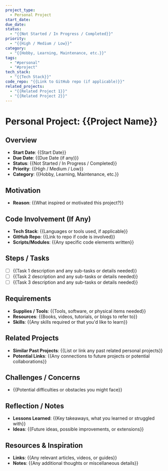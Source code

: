 ```yaml
---
project_type:
  - Personal Project
start_date: 
due_date: 
status:
  - "{{Not Started / In Progress / Completed}}"
priority:
  - "{{High / Medium / Low}}"
category:
  - "{{Hobby, Learning, Maintenance, etc.}}"
tags:
  - "#personal"
  - "#project"
tech_stack:
  - "{{Tech Stack}}"
code_repo: "{{Link to GitHub repo (if applicable)}}"
related_projects:
  - "{{Related Project 1}}"
  - "{{Related Project 2}}"
---
```


# Personal Project: {{Project Name}}

## Overview
- **Start Date**: {{Start Date}}
- **Due Date**: {{Due Date (if any)}}
- **Status**: {{Not Started / In Progress / Completed}}
- **Priority**: {{High / Medium / Low}}
- **Category**: {{Hobby, Learning, Maintenance, etc.}}

## Motivation
- **Reason**: {{What inspired or motivated this project?}}

## Code Involvement (If Any)
- **Tech Stack**: {{Languages or tools used, if applicable}}
- **GitHub Repo**: {{Link to repo if code is involved}}
- **Scripts/Modules**: {{Any specific code elements written}}

## Steps / Tasks
- [ ] {{Task 1 description and any sub-tasks or details needed}}
- [ ] {{Task 2 description and any sub-tasks or details needed}}
- [ ] {{Task 3 description and any sub-tasks or details needed}}

## Requirements
- **Supplies / Tools**: {{Tools, software, or physical items needed}}
- **Resources**: {{Books, videos, tutorials, or blogs to refer to}}
- **Skills**: {{Any skills required or that you'd like to learn}}

## Related Projects
- **Similar Past Projects**: {{List or link any past related personal projects}}
- **Potential Links**: {{Any connections to future projects or potential collaborations}}

## Challenges / Concerns
- {{Potential difficulties or obstacles you might face}}

## Reflection / Notes
- **Lessons Learned**: {{Key takeaways, what you learned or struggled with}}
- **Ideas**: {{Future ideas, possible improvements, or extensions}}

## Resources & Inspiration
- **Links**: {{Any relevant articles, videos, or guides}}
- **Notes**: {{Any additional thoughts or miscellaneous details}}
